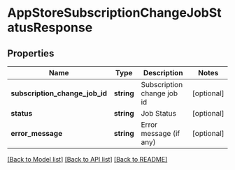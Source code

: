 # AppStoreSubscriptionChangeJobStatusResponse

## Properties
Name | Type | Description | Notes
------------ | ------------- | ------------- | -------------
**subscription_change_job_id** | **string** | Subscription change job id | [optional] 
**status** | **string** | Job Status | [optional] 
**error_message** | **string** | Error message (if any) | [optional] 

[[Back to Model list]](../README.md#documentation-for-models) [[Back to API list]](../README.md#documentation-for-api-endpoints) [[Back to README]](../README.md)


